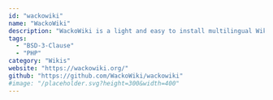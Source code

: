 ```yaml
---
id: "wackowiki"
name: "WackoWiki"
description: "WackoWiki is a light and easy to install multilingual Wiki-engine."
tags:
  - "BSD-3-Clause"
  - "PHP"
category: "Wikis"
website: "https://wackowiki.org/"
github: "https://github.com/WackoWiki/wackowiki"
#image: "/placeholder.svg?height=300&width=400"
---
```


